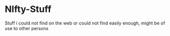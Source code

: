 NIfty-Stuff
===========

Stuff i could not find on the web or could not find easily enough, might be of use to other persons
